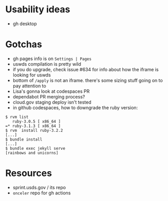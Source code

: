 # Usability ideas

- gh desktop

# Gotchas

- gh pages info is on `Settings | Pages`
- uswds compilation is pretty wild
- if you do upgrade, check issue #634 for info about how the iframe is looking for uswds
- bottom of `/apply` is not an iframe. there's some sizing stuff going on to pay attention to
- Lisa's gonna look at codespaces PR
- dependabot PR merging process?
- cloud.gov staging deploy isn't tested
- in github codespaces, how to downgrade the ruby version:

```
$ rvm list
   ruby-3.0.5 [ x86_64 ]
=* ruby-3.1.3 [ x86_64 ]
$ rvm  install ruby-3.2.2
[...]
$ bundle install
[...]
$ bundle exec jekyll serve
[rainbows and unicorns]
```

# Resources

- sprint.usds.gov / its repo
- `onceler` repo for gh actions
